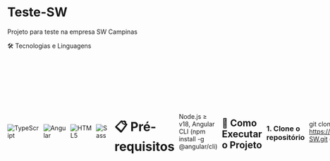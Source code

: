 # Teste-SW
Projeto para teste na empresa SW Campinas

🛠️ Tecnologias e Linguagens
<div style="display: flex; gap: 10px; align-items: center;">
<img src="https://img.shields.io/badge/TypeScript-3178C6?style=for-the-badge&logo=typescript&logoColor=white" alt="TypeScript" /> <img src="https://img.shields.io/badge/Angular-DD0031?style=for-the-badge&logo=angular&logoColor=white" alt="Angular" /> <img src="https://img.shields.io/badge/HTML5-E34F26?style=for-the-badge&logo=html5&logoColor=white" alt="HTML5" /> <img src="https://img.shields.io/badge/Sass-CC6699?style=for-the-badge&logo=sass&logoColor=white" alt="Sass" />

# 📋 Pré-requisitos
 Node.js ≥ v18,
 Angular CLI (npm install -g @angular/cli)

## 🚀 **Como Executar o Projeto**

### 1. **Clone o repositório**

git clone https://github.com/rafaelfriske/Teste-SW.git
cd Teste-SW

### 2. 📦 Instale as dependências
bash
npm install
### 3. ⚡ Inicie o servidor de desenvolvimento
bash
ng serve
👉 Acesse: http://localhost:4200

##  🔍 **Configuração Prévia (IMPORTANTE)**

Antes de fazer login, verifique a URL da API no arquivo:  
`src/environments/environment.ts`  

###  📌 No meu caso específico:

export const environment = {
  apiUrl: 'https://localhost:44307/api' // IIS Express padrão
};

🔗 Documentação da API: Link aqui https://github.com/rafaelfriske/api-sw/blob/main/README.md

##  🔐 Como Usar (Login de Teste)

## 📝 Credenciais de Teste
E-mail: `teste@teste.com`  
Senha: `123456`

## 🚀 Passos para Login
1. Acesse a página de login em `http://localhost:4200/login`
2. Insira as credenciais acima
3. Clique no botão **"Entrar"**


## ✨ Funcionalidades

Adicionar:	Preencha título, descrição e data; a tabela atualiza automaticamente

Editar: Altere o status (Pendente/Concluído) no modal e salve as mudanças

Remover: Remoção visual (os dados permanecem no banco para relatórios)


## 🏆 Considerações Finais

### 💡 Sobre o Projeto
Todas as funcionalidades que utilizei para desenvolver o projeto (como pegar o valor do status pelo data e utiliza-lo no modal), são funcionalidades que já utilizo no meu dia a dia. Como também a atualização em tempo real após cada interatividade na tela.

Para desenvolver o front tive ajuda da IA DeepSeek.


### 🕒 **Desenvolvimento:** 2 dias (Sábado/Domingo)

Fico à disposição para dúvidas ou uma conversa. Obrigado pela oportunidade!

Se precisar de mais alguma ajuda ou quiser que eu revise algum trecho específico, fico à disposição!
